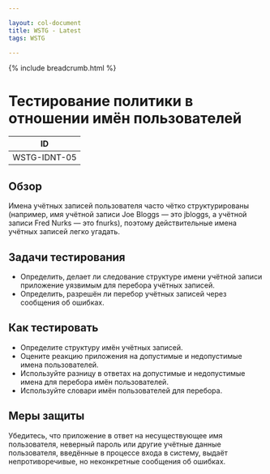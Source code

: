 ```yaml
---

layout: col-document
title: WSTG - Latest
tags: WSTG

---
```


{% include breadcrumb.html %}
# Тестирование политики в отношении имён пользователей

|ID          |
|------------|
|WSTG-IDNT-05|

## Обзор

Имена учётных записей пользователя часто чётко структурированы (например, имя учётной записи Joe Bloggs — это jbloggs, а учётной записи Fred Nurks — это fnurks), поэтому действительные имена учётных записей легко угадать.

## Задачи тестирования

- Определить, делает ли следование структуре имени учётной записи приложение уязвимым для перебора учётных записей.
- Определить, разрешён ли перебор учётных записей через сообщения об ошибках.

## Как тестировать

- Определите структуру имён учётных записей.
- Оцените реакцию приложения на допустимые и недопустимые имена пользователей.
- Используйте разницу в ответах на допустимые и недопустимые имена для перебора имён пользователей.
- Используйте словари имён пользователей для перебора.

## Меры защиты

Убедитесь, что приложение в ответ на несуществующее имя пользователя, неверный пароль или другие учётные данные пользователя, введённые в процессе входа в систему, выдаёт непротиворечивые, но неконкретные сообщения об ошибках.
